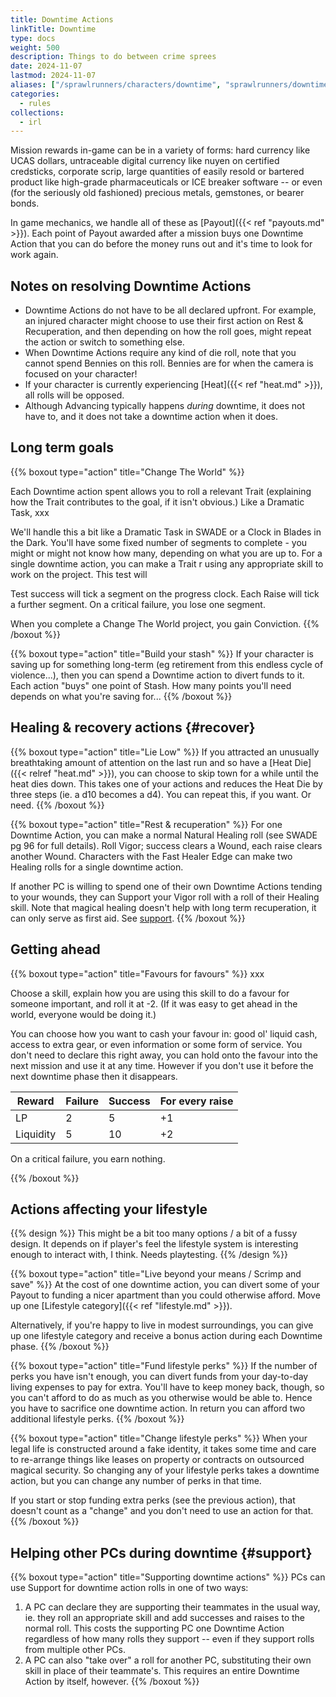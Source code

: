 ```yaml
--- 
title: Downtime Actions
linkTitle: Downtime
type: docs     
weight: 500 
description: Things to do between crime sprees 
date: 2024-11-07
lastmod: 2024-11-07 
aliases: ["/sprawlrunners/characters/downtime", "sprawlrunners/downtime/downtime"]
categories:
  - rules
collections:
  - irl  
--- 
```


Mission rewards in-game can be in a variety of forms: hard currency like UCAS dollars, untraceable digital currency like nuyen on certified credsticks, corporate scrip, large quantities of easily resold or bartered product like high-grade pharmaceuticals or ICE breaker software -- or even (for the seriously old fashioned) precious metals, gemstones, or bearer bonds. 

In game mechanics, we handle all of these as [Payout]({{< ref "payouts.md" >}}). Each point of Payout awarded after a mission buys one Downtime Action that you can do before the money runs out and it's time to look for work again.

## Notes on resolving Downtime Actions

- Downtime Actions do not have to be all declared upfront. For example, an injured character might choose to use their first action on Rest & Recuperation, and then depending on how the roll goes, might repeat the action or switch to something else.
- When Downtime Actions require any kind of die roll, note that you cannot spend Bennies on this roll. Bennies are for when the camera is focused on your character!
- If your character is currently experiencing [Heat]({{< ref "heat.md" >}}), all rolls will be opposed. 
- Although Advancing typically happens _during_ downtime, it does not have to, and it does not take a downtime action when it does.

## Long term goals

{{% boxout type="action" title="Change The World" %}}

Each Downtime action spent allows you to roll a relevant Trait (explaining how the Trait contributes to the goal, if it isn't obvious.) Like a Dramatic Task, xxx

We'll handle this a bit like a Dramatic Task in SWADE or a Clock in Blades in the Dark. You'll have some fixed number of segments to complete - you might or might not know how many, depending on what you are up to. For a single downtime action, you can make a Trait r using any appropriate skill to work on the project. This test will 

Test success will tick a segment on the progress clock. Each Raise will tick a further segment. On a critical failure, you lose one segment. 


When you complete a Change The World project, you gain Conviction.
{{% /boxout %}}




{{% boxout type="action" title="Build your stash" %}}
If your character is saving up for something long-term (eg retirement from this endless cycle of violence...), then you can spend a Downtime action to divert funds to it. Each action "buys" one point of Stash. How many points you'll need depends on what you're saving for...
{{% /boxout %}}



## Healing & recovery actions {#recover}

{{% boxout type="action" title="Lie Low" %}}
If you attracted an unusually breathtaking amount of attention on the last run and so have a [Heat Die]({{< relref "heat.md" >}}), you can choose to skip town for a while until the heat dies down. This takes one of your actions and reduces the Heat Die by three steps (ie. a d10 becomes a d4). You can repeat this, if you want. Or need.
{{% /boxout %}}


{{% boxout type="action" title="Rest & recuperation" %}}
For one Downtime Action, you can make a normal Natural Healing roll (see SWADE pg 96 for full details). Roll Vigor; success clears a Wound, each raise clears another Wound. Characters with the Fast Healer Edge can make two Healing rolls for a single downtime action.

If another PC is willing to spend one of their own Downtime Actions tending to your wounds, they can Support your Vigor roll with a roll of their Healing skill. Note that magical healing doesn't help with long term recuperation, it can only serve as first aid. See [support](#support).
{{% /boxout %}}


## Getting ahead

{{% boxout type="action" title="Favours for favours" %}}
xxx

Choose a skill, explain how you are using this skill to do a favour for someone important, and roll it at -2. (If it was easy to get ahead in the world, everyone would be doing it.)

You can choose how you want to cash your favour in: good ol' liquid cash, access to extra gear, or even information or some form of service. You don't need to declare this right away, you can hold onto the favour into the next mission and use it at any time. However if you don't use it before the next downtime phase then it disappears. 

| Reward    | Failure | Success | For every raise |
| --------- | ------- | ------- | --------------- |
| LP        | 2       | 5       | +1              |
| Liquidity | 5       | 10      | +2 |

On a critical failure, you earn nothing.

{{% /boxout %}}

##  Actions affecting your lifestyle

{{% design %}}
This might be a bit too many options / a bit of a fussy design. It depends on if player's feel the lifestyle system is interesting enough to interact with, I think. Needs playtesting.
{{% /design %}}

{{% boxout type="action" title="Live beyond your means / Scrimp and save" %}}
At the cost of one downtime action, you can divert some of your Payout to funding a nicer apartment than you could otherwise afford. Move up one [Lifestyle category]({{< ref "lifestyle.md" >}}). 

Alternatively, if you're happy to live in modest surroundings, you can give up one lifestyle category and receive a bonus action during each Downtime phase.
{{% /boxout %}}

{{% boxout type="action" title="Fund lifestyle perks" %}}
If the number of perks you have isn't enough, you can divert funds from your day-to-day living expenses to pay for extra. You'll have to keep money back, though, so you can't afford to do as much as you otherwise would be able to. Hence you have to sacrifice one downtime action. In return you can afford two additional lifestyle perks.
{{% /boxout %}}

{{% boxout type="action" title="Change lifestyle perks" %}}
When your legal life is constructed around a fake identity, it takes some time and care to re-arrange things like leases on property or contracts on outsourced magical security. So changing any of your lifestyle perks takes a downtime action, but you can change any number of perks in that time.

If you start or stop funding extra perks (see the previous action), that doesn't count as a "change" and you don't need to use an action for that.
{{% /boxout %}}


## Helping other PCs during downtime {#support}

{{% boxout type="action" title="Supporting downtime actions" %}}
PCs can use Support for downtime action rolls in one of two ways:

1. A PC can declare they are supporting their teammates in the usual way, ie. they roll an appropriate skill and add successes and raises to the normal roll. This costs the supporting PC one Downtime Action regardless of how many rolls they support -- even if they support rolls from multiple other PCs.
1. A PC can also "take over" a roll for another PC, substituting their own skill in place of their teammate's. This requires  an entire Downtime Action by itself, however.
{{% /boxout %}}



<!-- TODO: example? --> 



<!-- old content

## Buff actions {#buff}

Actions that give characters a temporary boost or advantage of some kind.

### Carouse


Your character decides to blow off some steam and celebrate still being alive. They spend an extended period of time indulging whatever hedonistic vices most appeal to them.

Take a one-step penalty to your wealth die type  for the next session.

There is no mechanical game benefit to carousing. This is deliberate ;)

### Centre / Hang out?

Character gets Conviction. If unused, this will expire at the next downtime phase.

You spend some quality time with your nearest and dearest. Write a scene telling us what you do together, and take a free point of karma for your trouble! (If you don't want to write a scene, see Train below.)

### Intense training

Your character chooses to focus their efforts on honing a particular skill or attribute. They have to already have the skill -- ie. at least have a d4 in it.

Until the next downtime phase, the character can get a free re-roll on any _failed_ roll for the trait. This stacks with any other re-rolls or bonuses the character might have. Activating the re-roll is a free action.

You can only be trained in one trait at once; if you repeat the action, you lose the previous training.
   
## Side hustle

Shadowrunner's skill sets can be used for more mundane activities than the epic, daring heists we play out at the table. Riggers can do courier work; streetsams can work as bodyguards; mages can provide protection services; deckers can skim low-security systems for paydata.

If your character spends their downtime on a side hustle, they can earn a little extra cash in their pocket. Take a one-off bonus to their wealth die type for the next mission.

You can only do Side Hustle once in a given downtime. 

## Changing the world

### Long-term project

Maybe your character is engaged in some sort of longer-term thing: researching something, making something, trying to create a spell... anything we've agreed upon.

We'll handle this a bit like a Dramatic Task in SWADE or a Clock in Blades in the Dark. You'll have some fixed number of segments to complete - you might or might not know how many, depending on what you are up to. For a single downtime action, you can make a Trait Test using any appropriate skill to work on the project.

Test success will tick a segment on the progress clock. Each Raise will tick a further segment. On a critical failure, you lose one segment. 

### Stash nuyen

Your character is saving up for a rainy day. Retirement? Paying off their dear old ma's mortgage? Up to you. They spend their downtime living thriftily so they can divert as much money as possible to their savings. If you want to work to a specific goal, let me know what it is, and we'll set up a clock to track progress towards it.






## Attune spirits

An attuned summoner mage with the Initiate edge can journey to the metaplanes, explore a new metaplane, and learn its True Name. From then on, they can summon spirits from that metaplane whenever they please. You can do this action multiple times in a single downtime phase if you want.

See [summoning traditions]({{< relref "summoning_traditions.md" >}}).





## Network

You spend time working your contacts, buttering them up, making sure the next time you come calling they'll have the good stuff set aside for you.

Roll a standard Networking test (Persuasion or Intimidate vs target number 4). If you succeed, take bonus LP on the next mission according to the table below. For each raise, take a further bonus LP (again, as per below). You cannot spend Bennies on this roll.

No penalty for failures, but you can't try again; people have had enough of you for now. You can only do Network once in a given downtime.

| Character rank | LP bonus on Success | LP bonus on Raise |
|----------------|---------------------|-------------------|
| Novice         | +1                  | 0                 |
| Seasoned       | +2                  | 0                |
| Veteran        | +3                  | +1                |
| Heroic         | +4                  | +1                |
| Legendary      | +5                  | +2                |


-->



